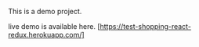 This is a demo project.

live demo is available here. [https://test-shopping-react-redux.herokuapp.com/]
